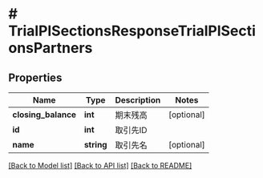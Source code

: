 # # TrialPlSectionsResponseTrialPlSectionsPartners

## Properties

Name | Type | Description | Notes
------------ | ------------- | ------------- | -------------
**closing_balance** | **int** | 期末残高 | [optional]
**id** | **int** | 取引先ID |
**name** | **string** | 取引先名 | [optional]

[[Back to Model list]](../../README.md#models) [[Back to API list]](../../README.md#endpoints) [[Back to README]](../../README.md)
